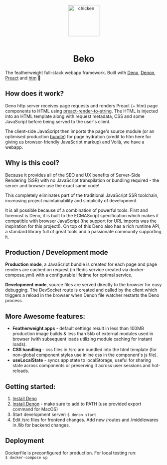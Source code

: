 <p align="center">
    <img 
        height="100px"
        style="margin: 1rem auto;"
        src="https://raw.githubusercontent.com/sebringrose/velocireno/main/src/assets/twemoji_chicken.svg" alt="chicken" 
    />
</p>
<h1 align="center">Beko</h1>
<p>
    The featherweight full-stack webapp framework. Built with <a href="https://deno.land">Deno</a>, <a href="https://deno.land/x/denon">Denon</a>, <a href="https://preactjs.com">Preact</a> and <a href="https://github.com/developit/htm">htm</a> 💖
</p>

<h2>How does it work?</h2>
<p>
    Deno http server receives page requests and renders Preact (+ htm) page components to HTML using <a href="https://github.com/preactjs/preact-render-to-string">preact-render-to-string</a>. The HTML is injected into an HTML template along with request metadata, CSS and some JavaScript before being served to the user's client.
</p>
<p>
    The client-side JavaScript then imports the page's source module (or an optimised production <a href="https://deno.land/manual/tools/bundler">bundle</a>) for page hydration (credit to htm here for giving us browser-friendly JavaScript markup) and Voilà, we have a webapp.
</p>

<h2>Why is this cool?</h2>
<p>
    Because it provides all of the SEO and UX benefits of Server-Side Rendering (SSR) with no JavaScript transpilation or bundling required - the server and browser use the exact same code!
</p>
<p>
    This completely eliminates part of the traditional JavaScript SSR toolchain, increasing project maintainability and simplicity of development.
</p>
<p>
    It is all possible because of a combination of powerful tools. First and foremost is Deno, it is built to the ECMAScript specification which makes it compatible with browser JavaScript (the support for URL imports was the inspiration for this project!). On top of this Deno also has a rich runtime API, a standard library full of great tools and a passionate community supporting it.
</p>
<p>
    
</p>

<h2>Production / Development mode</h2>
<p>
    <strong>Production mode</strong>, a JavaScript bundle is created for each page and page renders are cached on request (in Redis service created via docker-compose.yml) with a configurable lifetime for optimal service.
</p>
<p>
    <strong>Development mode</strong>, source files are served directly to the browser for easy debugging. The DevSocket route is created and called by the client which triggers a reload in the browser when Denon file watcher restarts the Deno process.
</p>

<h2>More Awesome features:</h2>
<ul>
    <li><strong>Featherweight apps</strong> - default settings result in less than 100MB production image builds & less than 5kb of external modules used in browser (with subsequent loads utilizing module caching for instant loads).</li>
    <li><strong>CSS handling</strong> - css files in /src are bundled into the html template (for non-global component styles use inline css in the component's js file).</li>
    <li><strong>useLocalState</strong> - syncs app state to localStorage, useful for sharing state across components or preserving it across user sessions and hot-reloads.</li>
</ul>

<h2>Getting started:</h2>
<ol>
    <li>
        <a href="https://deno.land/manual/getting_started/installation">Install Deno</a>
    </li>
    <li>
        <a href="https://deno.land/manual/getting_started/installation">Install Denon</a> - make sure to add to PATH (use provided export command for MacOS)
    </li>
    <li>
        Start development server: <code>$ denon start</code>
    </li>
    <li>
        Edit /src files for frontend changes. Add new /routes and /middlewares in /lib for backend changes.
    </li>
</ol>

<h2>Deployment</h2>
<p>
    Dockerfile is preconfigured for production. For local testing run:<br />
    <code>$ docker-compose up</code>
</p>
